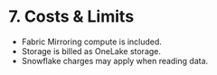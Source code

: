 # 7. Costs & Limits

- Fabric Mirroring compute is included.
- Storage is billed as OneLake storage.
- Snowflake charges may apply when reading data.
